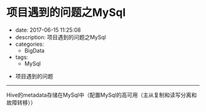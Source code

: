 #   项目遇到的问题之MySql
+ date: 2017-06-15 11:25:08
+ description: 项目遇到的问题之MySql
+ categories:
  - BigData
+ tags:
  - MySql
- 项目遇到的问题
---
Hive的metadata存储在MySql中（配置MySql的高可用（主从复制和读写分离和故障转移））
